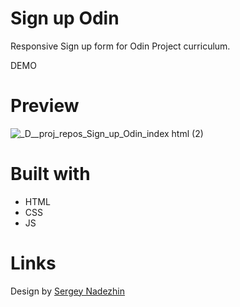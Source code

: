# Sign up Odin
Responsive Sign up form for Odin Project curriculum.

<a>DEMO</a>
         
# Preview
![_D__proj_repos_Sign_up_Odin_index html (2)](https://github.com/KV-Vel/Sign_up_Odin/assets/106653601/7ae2decf-7721-448a-b52b-7565dbb299de)
# Built with
<ul>
  <li>HTML</li>
  <li>CSS</li>
  <li>JS</li>
</ul>

# Links
Design by <a href="https://www.figma.com/community/file/1014530649529807522">Sergey Nadezhin</a>
